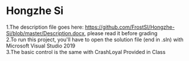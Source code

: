 # Hongzhe Si

1.The description file goes here: https://github.com/FrostSI/Hongzhe-Si/blob/master/Description.docx, please read it before grading  
2.To run this project, you'll have to open the solution file (end in .sln) with Microsoft Visual Studio 2019  
3.The basic control is the same with CrashLoyal Provided in Class  
